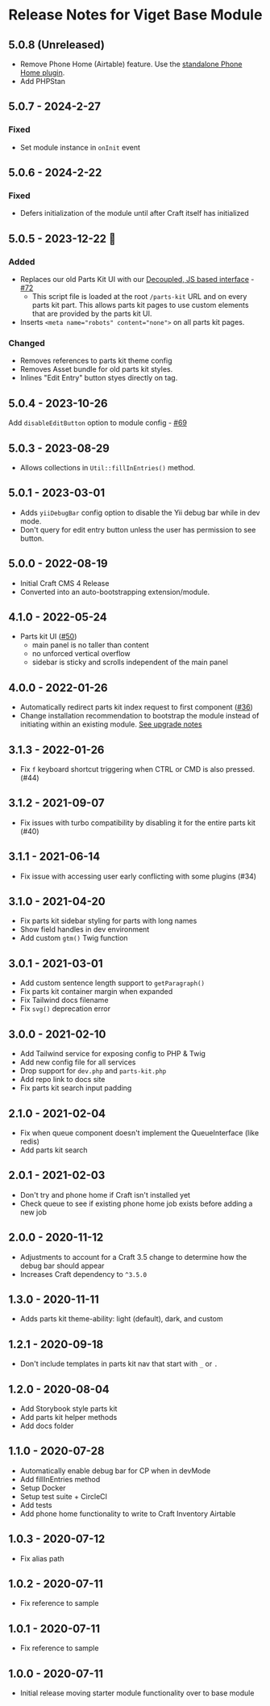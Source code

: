 # Release Notes for Viget Base Module

## 5.0.8 (Unreleased)
- Remove Phone Home (Airtable) feature. Use the [standalone Phone Home plugin](https://github.com/vigetlabs/craft-phone-home).
- Add PHPStan

## 5.0.7 - 2024-2-27
### Fixed
- Set module instance in `onInit` event

## 5.0.6 - 2024-2-22
### Fixed
- Defers initialization of the module until after Craft itself has initialized

## 5.0.5 - 2023-12-22 🎄
### Added
- Replaces our old Parts Kit UI with our [Decoupled, JS based interface](https://github.com/vigetlabs/parts-kit) - [#72](https://github.com/vigetlabs/craft-viget-base/issues/72)
    - This script file is loaded at the root `/parts-kit` URL and on every parts kit part. This allows parts kit pages to use custom elements that are provided by the parts kit UI. 
- Inserts `<meta name="robots" content="none">` on all parts kit pages.
### Changed
- Removes references to parts kit theme config
- Removes Asset bundle for old parts kit styles. 
- Inlines "Edit Entry" button styes directly on tag.  

## 5.0.4 - 2023-10-26
Add `disableEditButton` option to module config - [#69](https://github.com/vigetlabs/craft-viget-base/issues/69)

## 5.0.3 - 2023-08-29
- Allows collections in `Util::fillInEntries()` method.

## 5.0.1 - 2023-03-01
- Adds `yiiDebugBar` config option to disable the Yii debug bar while in dev mode.
- Don't query for edit entry button unless the user has permission to see button.

## 5.0.0 - 2022-08-19
- Initial Craft CMS 4 Release
- Converted into an auto-bootstrapping extension/module.

## 4.1.0 - 2022-05-24

- Parts kit UI ([#50](https://github.com/vigetlabs/craft-viget-base/pull/50))
  - main panel is no taller than content
  - no unforced vertical overflow
  - sidebar is sticky and scrolls independent of the main panel

## 4.0.0 - 2022-01-26

- Automatically redirect parts kit index request to first component ([#36](https://github.com/vigetlabs/craft-viget-base/issues/36))
- Change installation recommendation to bootstrap the module instead of initiating within an existing module. [See upgrade notes](http://code.viget.com/craft-viget-base/installation.html#upgrading)

## 3.1.3 - 2022-01-26

- Fix `f` keyboard shortcut triggering when CTRL or CMD is also pressed. (#44)

## 3.1.2 - 2021-09-07

- Fix issues with turbo compatibility by disabling it for the entire parts kit (#40)

## 3.1.1 - 2021-06-14

- Fix issue with accessing user early conflicting with some plugins (#34)

## 3.1.0 - 2021-04-20

- Fix parts kit sidebar styling for parts with long names
- Show field handles in dev environment
- Add custom `gtm()` Twig function

## 3.0.1 - 2021-03-01

- Add custom sentence length support to `getParagraph()`
- Fix parts kit container margin when expanded
- Fix Tailwind docs filename
- Fix `svg()` deprecation error

## 3.0.0 - 2021-02-10

- Add Tailwind service for exposing config to PHP & Twig
- Add new config file for all services
- Drop support for `dev.php` and `parts-kit.php`
- Add repo link to docs site
- Fix parts kit search input padding

## 2.1.0 - 2021-02-04

- Fix when queue component doesn't implement the QueueInterface (like redis)
- Add parts kit search

## 2.0.1 - 2021-02-03

- Don't try and phone home if Craft isn't installed yet
- Check queue to see if existing phone home job exists before adding a new job

## 2.0.0 - 2020-11-12

- Adjustments to account for a Craft 3.5 change to determine how the debug bar should appear
- Increases Craft dependency to `^3.5.0`

## 1.3.0 - 2020-11-11

- Adds parts kit theme-ability: light (default), dark, and custom

## 1.2.1 - 2020-09-18

- Don't include templates in parts kit nav that start with `_` or `.`

## 1.2.0 - 2020-08-04

- Add Storybook style parts kit
- Add parts kit helper methods
- Add docs folder

## 1.1.0 - 2020-07-28

- Automatically enable debug bar for CP when in devMode
- Add fillInEntries method
- Setup Docker
- Setup test suite + CircleCI
- Add tests
- Add phone home functionality to write to Craft Inventory Airtable

## 1.0.3 - 2020-07-12

- Fix alias path

## 1.0.2 - 2020-07-11

- Fix reference to sample

## 1.0.1 - 2020-07-11

- Fix reference to sample

## 1.0.0 - 2020-07-11

- Initial release moving starter module functionality over to base module
